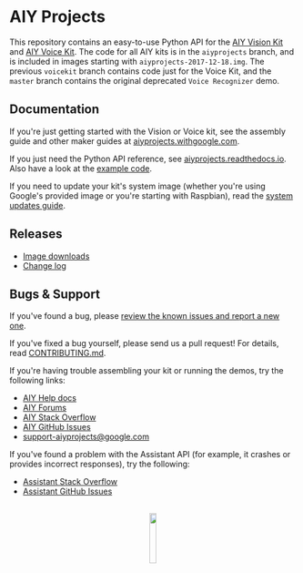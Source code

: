 # AIY Projects

This repository contains an easy-to-use Python API for the [AIY Vision Kit][aiy-vision]
and [AIY Voice Kit][aiy-voice]. The code for all AIY kits is in the `aiyprojects` branch,
and is included in images starting with `aiyprojects-2017-12-18.img`.
The previous `voicekit` branch contains code just for the Voice Kit, and the
`master` branch contains the original deprecated `Voice Recognizer` demo.

## Documentation

If you're just getting started with the Vision or Voice kit, see the
assembly guide and other maker guides at [aiyprojects.withgoogle.com].

If you just need the Python API reference, see [aiyprojects.readthedocs.io].
Also have a look at the [example code][aiy-github-examples].

If you need to update your kit's system image (whether you're using Google's provided image or
you're starting with Raspbian), read the [system updates guide][HACKING.md].

## Releases

* [Image downloads][downloads]
* [Change log][changelog]

## Bugs & Support

If you've found a bug, please [review the known issues and report a new one][aiy-github-issues].

If you've fixed a bug yourself, please send us a pull request!
For details, read [CONTRIBUTING.md].

If you're having trouble assembling your kit or running the demos, try the following links:

* [AIY Help docs][help-docs]
* [AIY Forums][aiy-forums]
* [AIY Stack Overflow][aiy-stack-overflow]
* [AIY GitHub Issues][aiy-github-issues]
* support-aiyprojects@google.com

If you've found a problem with the Assistant API (for example, it crashes
or provides incorrect responses), try the following:

* [Assistant Stack Overflow][assistant-stack-overflow]
* [Assistant GitHub Issues][assistant-github-issues]

##

<p align="center">
  <img width="15%" src="https://aiyprojects.withgoogle.com/static/images/icons/aiy-circular-logo.svg">
</p>

[HACKING.md]: HACKING.md
[CONTRIBUTING.md]: CONTRIBUTING.md
[downloads]: https://github.com/google/aiyprojects-raspbian/releases
[changelog]: https://aiyprojects.readthedocs.io/en/latest/changes.html

[aiyprojects.withgoogle.com]: https://aiyprojects.withgoogle.com
[aiyprojects.readthedocs.io]: https://aiyprojects.readthedocs.io
[aiy-vision]: https://aiyprojects.withgoogle.com/vision/
[aiy-voice]: https://aiyprojects.withgoogle.com/voice/

[help-docs]: https://aiyprojects.withgoogle.com/help
[aiy-forums]: https://www.raspberrypi.org/forums/viewforum.php?f=114
[aiy-stack-overflow]: https://stackoverflow.com/questions/tagged/google-aiy
[aiy-github-issues]: https://github.com/google/aiyprojects-raspbian/issues
[aiy-github-examples]: https://github.com/google/aiyprojects-raspbian/tree/aiyprojects/src/examples

[assistant-stack-overflow]: https://stackoverflow.com/questions/tagged/google-assistant-sdk
[assistant-github-issues]: https://github.com/googlesamples/assistant-sdk-python/issues
